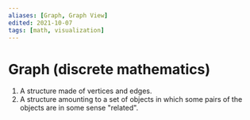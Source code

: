 ```yaml
---
aliases: [Graph, Graph View]
edited: 2021-10-07
tags: [math, visualization]
---
```


# Graph (discrete mathematics)
1. A structure made of vertices and edges.
2. A structure amounting to a set of objects in which some pairs of the objects are in some sense "related".